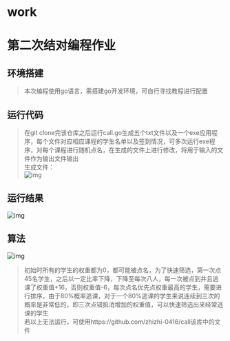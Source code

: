 # work
第二次结对编程作业
===
环境搭建
----
>本次编程使用go语言，需搭建go开发环境，可自行寻找教程进行配置 <br/>

运行代码
----
> 在git clone完该仓库之后运行call.go生成五个txt文件以及一个exe应用程序，每个文件对应相应课程的学生名单以及签到情况，可多次运行exe程序，对每个课程进行随机点名，在生成的文件上进行修改，将用于输入的文件作为输出文件输出<br>
> 生成文件：<br>
> ![img](https://img-community.csdnimg.cn/images/09bad7bb1bb14fe195065973151d3015.png "#left")
 
运行结果
----
![img](https://img-community.csdnimg.cn/images/35c341ed73c04c879537ef8043953a8d.png "#left")


算法
----
![img](https://img-community.csdnimg.cn/images/7c7e0ee55aa74a74878497b8402a95ba.png "#left")<br>
>初始时所有的学生的权重都为0，都可能被点名，为了快速筛选，第一次点45名学生，之后以一定比率下降，下降至每次八人，每一次被点到并且逃课了权重值+16，否则权重值-6，每次点名优先点权重最高的学生，需要进行排序，由于80%概率逃课，对于一个80%逃课的学生来说连续到三次的概率是非常低的，即三次点错抵消增加的权重值，可以快速筛选出来经常逃课的学生<br>
若以上无法运行，可使用https://github.com/zhizhi-0416/call该库中的文件
